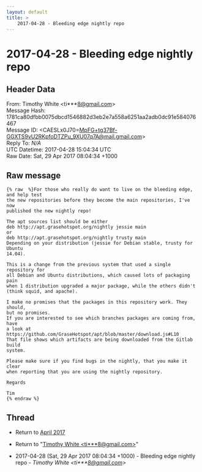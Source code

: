 ```yaml
---
layout: default
title: >
    2017-04-28 - Bleeding edge nightly repo
---
```


# 2017-04-28 - Bleeding edge nightly repo

## Header Data

From: Timothy White \<ti***8@gmail.com\><br>
Message Hash: 1781ca80dfbb0075dbcd1546882d3eb2e7a558a6251aa2adb0dc91e584076467<br>
Message ID: \<CAESLx0J70=MpFG+tg37Bf-GGXTS9vU2RKpfoDTZPu_9XU07q7A@mail.gmail.com\><br>
Reply To: _N/A_<br>
UTC Datetime: 2017-04-28 15:04:34 UTC<br>
Raw Date: Sat, 29 Apr 2017 08:04:34 +1000<br>

## Raw message

```
{% raw  %}For those who really do want to live on the bleeding edge, and help test
the new repositories before they become the main repositories, I've now
published the new nightly repo!

The apt sources list should be either
deb http://apt.grasehotspot.org/nightly jessie main
or
deb http://apt.grasehotspot.org/nightly trusty main
Depending on your distribution (jessie for Debian stable, trusty for Ubuntu
14.04).

This is a change from the previous system that used a single repository for
all Debian and Ubuntu distributions, which caused lots of packaging pain
when 1 distribution upgraded a major package, while the others didn't
(think squid, and apache).

I make no promises that the packages in this repository work. They should,
but no promises.
If you are interested to see which branches packages are coming from, have
a look at https://github.com/GraseHotspot/apt/blob/master/download.js#L10
That file shows which artifacts are being downloaded from the Gitlab build
system.

Please make sure if you find bugs in the nightly, that you make it clear
when reporting that you are using the nightly repository.

Regards

Tim
{% endraw %}
```

## Thread

+ Return to [April 2017](/archive/2017/04)

+ Return to "[Timothy White <ti***8<span>@</span>gmail.com>](/authors/ti___8_at_gmail_com)"

+ 2017-04-28 (Sat, 29 Apr 2017 08:04:34 +1000) - Bleeding edge nightly repo - _Timothy White \<ti***8@gmail.com\>_


